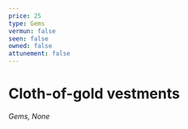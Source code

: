 ```yaml
---
price: 25
type: Gems
vermun: false
seen: false
owned: false
attunement: false
---
```

# Cloth-of-gold vestments

*Gems, None*